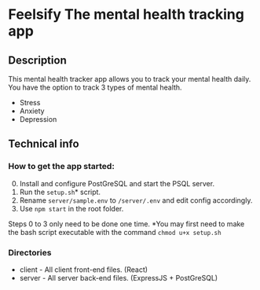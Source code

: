 # Feelsify The mental health tracking app

## Description

This mental health tracker app allows you to track your mental health daily.
You have the option to track 3 types of mental health.

* Stress
* Anxiety
* Depression

## Technical info

### How to get the app started:

0. Install and configure PostGreSQL and start the PSQL server.
1. Run the `setup.sh`* script.
2. Rename `server/sample.env` to `/server/.env` and edit config accordingly.
3. Use `npm start` in the root folder. 

Steps 0 to 3 only need to be done one time.
*You may first need to make the bash script executable with the command `chmod u+x setup.sh`

### Directories

* client - All client front-end files. (React) 
* server - All server back-end files. (ExpressJS + PostGreSQL) 

